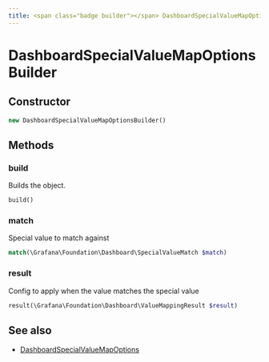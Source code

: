 ```yaml
---
title: <span class="badge builder"></span> DashboardSpecialValueMapOptionsBuilder
---
```

# <span class="badge builder"></span> DashboardSpecialValueMapOptionsBuilder

## Constructor

```php
new DashboardSpecialValueMapOptionsBuilder()
```
## Methods

### <span class="badge object-method"></span> build

Builds the object.

```php
build()
```

### <span class="badge object-method"></span> match

Special value to match against

```php
match(\Grafana\Foundation\Dashboard\SpecialValueMatch $match)
```

### <span class="badge object-method"></span> result

Config to apply when the value matches the special value

```php
result(\Grafana\Foundation\Dashboard\ValueMappingResult $result)
```

## See also

 * <span class="badge object-type-class"></span> [DashboardSpecialValueMapOptions](./object-DashboardSpecialValueMapOptions.md)
